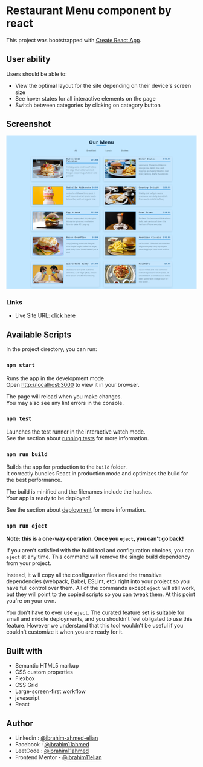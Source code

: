 # Restaurant Menu component by react

This project was bootstrapped with [Create React App](https://github.com/facebook/create-react-app).

## User ability

Users should be able to:

- View the optimal layout for the site depending on their device's screen size
- See hover states for all interactive elements on the page
- Switch between categories by clicking on category button

## Screenshot

![screenshot](./images/screenshot.png "screenshot")

### Links

- Live Site URL: [click here](https://restaurant-menu-react-component.netlify.app/)

## Available Scripts

In the project directory, you can run:

### `npm start`

Runs the app in the development mode.\
Open [http://localhost:3000](http://localhost:3000) to view it in your browser.

The page will reload when you make changes.\
You may also see any lint errors in the console.

### `npm test`

Launches the test runner in the interactive watch mode.\
See the section about [running tests](https://facebook.github.io/create-react-app/docs/running-tests) for more information.

### `npm run build`

Builds the app for production to the `build` folder.\
It correctly bundles React in production mode and optimizes the build for the best performance.

The build is minified and the filenames include the hashes.\
Your app is ready to be deployed!

See the section about [deployment](https://facebook.github.io/create-react-app/docs/deployment) for more information.

### `npm run eject`

**Note: this is a one-way operation. Once you `eject`, you can't go back!**

If you aren't satisfied with the build tool and configuration choices, you can `eject` at any time. This command will remove the single build dependency from your project.

Instead, it will copy all the configuration files and the transitive dependencies (webpack, Babel, ESLint, etc) right into your project so you have full control over them. All of the commands except `eject` will still work, but they will point to the copied scripts so you can tweak them. At this point you're on your own.

You don't have to ever use `eject`. The curated feature set is suitable for small and middle deployments, and you shouldn't feel obligated to use this feature. However we understand that this tool wouldn't be useful if you couldn't customize it when you are ready for it.

## Built with

- Semantic HTML5 markup
- CSS custom properties
- Flexbox
- CSS Grid
- Large-screen-first workflow
- javascript
- React

## Author

- Linkedin : [@ibrahim-ahmed-elian](https://www.linkedin.com/in/ibrahim-ahmed-elian/)
- Facebook : [@ibrahim11ahmed](https://www.facebook.com/ibrahim11ahmed/)
- LeetCode : [@ibrahim11ahmed](https://leetcode.com/ibrahim11elian/)
- Frontend Mentor - [@ibrahim11elian](https://www.frontendmentor.io/profile/ibrahim11elian)
